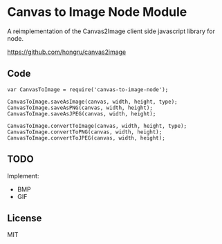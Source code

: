 # Canvas to Image Node Module #

A reimplementation of the Canvas2Image client side javascript library for node.

https://github.com/hongru/canvas2image

## Code ##

    var CanvasToImage = require('canvas-to-image-node');
    
    CanvasToImage.saveAsImage(canvas, width, height, type);
    CanvasToImage.saveAsPNG(canvas, width, height);
    CanvasToImage.saveAsJPEG(canvas, width, height);

    CanvasToImage.convertToImage(canvas, width, height, type);
    CanvasToImage.convertToPNG(canvas, width, height);
    CanvasToImage.convertToJPEG(canvas, width, height);

## TODO

Implement: 

* BMP
* GIF

## License
MIT